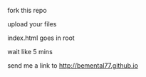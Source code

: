 fork this repo

upload your files

index.html goes in root

wait like 5 mins

send me a link to http://bemental77.github.io
